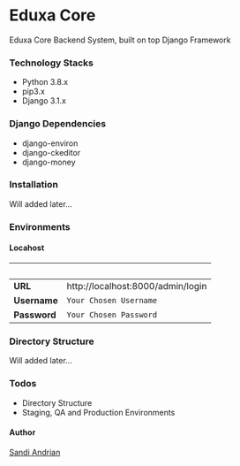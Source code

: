 # Eduxa Core
Eduxa Core Backend System, built on top Django Framework

### Technology Stacks
* Python 3.8.x
* pip3.x
* Django 3.1.x

### Django Dependencies
* django-environ
* django-ckeditor
* django-money

### Installation
Will added later...

### Environments
#### Locahost
| &nbsp; | &nbsp; |
|----|----|
|**URL** | http://localhost:8000/admin/login|
|**Username** | `Your Chosen Username`|
|**Password** | `Your Chosen Password`|

### Directory Structure
Will added later...

### Todos
 - Directory Structure
 - Staging, QA and Production Environments
 
#### Author
[Sandi Andrian](mailto:sandi.andrian@eduxa.id)